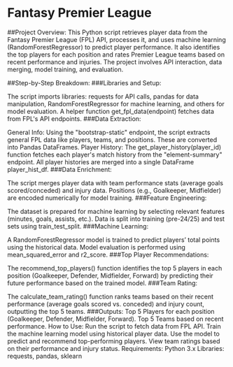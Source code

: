 # Fantasy Premier League

##Project Overview:
This Python script retrieves player data from the Fantasy Premier League (FPL) API, processes it, and uses machine learning (RandomForestRegressor) to predict player performance. It also identifies the top players for each position and rates Premier League teams based on recent performance and injuries. The project involves API interaction, data merging, model training, and evaluation.

##Step-by-Step Breakdown:
###Libraries and Setup:

The script imports libraries: requests for API calls, pandas for data manipulation, RandomForestRegressor for machine learning, and others for model evaluation.
A helper function get_fpl_data(endpoint) fetches data from FPL's API endpoints.
###Data Extraction:

General Info: Using the "bootstrap-static" endpoint, the script extracts general FPL data like players, teams, and positions. These are converted into Pandas DataFrames.
Player History: The get_player_history(player_id) function fetches each player's match history from the "element-summary" endpoint. All player histories are merged into a single DataFrame player_hist_df.
###Data Enrichment:

The script merges player data with team performance stats (average goals scored/conceded) and injury data.
Positions (e.g., Goalkeeper, Midfielder) are encoded numerically for model training.
###Feature Engineering:

The dataset is prepared for machine learning by selecting relevant features (minutes, goals, assists, etc.).
Data is split into training (pre-24/25) and test sets using train_test_split.
###Machine Learning:

A RandomForestRegressor model is trained to predict players’ total points using the historical data.
Model evaluation is performed using mean_squared_error and r2_score.
###Top Player Recommendations:

The recommend_top_players() function identifies the top 5 players in each position (Goalkeeper, Defender, Midfielder, Forward) by predicting their future performance based on the trained model.
###Team Rating:

The calculate_team_rating() function ranks teams based on their recent performance (average goals scored vs. conceded) and injury count, outputting the top 5 teams.
###Outputs:
Top 5 Players for each position (Goalkeeper, Defender, Midfielder, Forward).
Top 5 Teams based on recent performance.
How to Use:
Run the script to fetch data from FPL API.
Train the machine learning model using historical player data.
Use the model to predict and recommend top-performing players.
View team ratings based on their performance and injury status.
Requirements:
Python 3.x
Libraries: requests, pandas, sklearn
